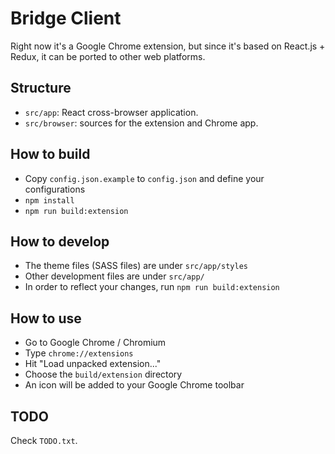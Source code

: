 # Bridge Client

Right now it's a Google Chrome extension, but since it's based on React.js + Redux, it can be ported to other web platforms.

## Structure

- `src/app`: React cross-browser application.
- `src/browser`: sources for the extension and Chrome app.

## How to build

* Copy `config.json.example` to `config.json` and define your configurations
* `npm install`
* `npm run build:extension`

## How to develop

* The theme files (SASS files) are under `src/app/styles`
* Other development files are under `src/app/`
* In order to reflect your changes, run `npm run build:extension`

## How to use

* Go to Google Chrome / Chromium
* Type `chrome://extensions`
* Hit "Load unpacked extension..."
* Choose the `build/extension` directory
* An icon will be added to your Google Chrome toolbar

## TODO

Check `TODO.txt`.
